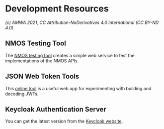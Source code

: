 # Development Resources
_(c) AMWA 2021, CC Attribution-NoDerivatives 4.0 International (CC BY-ND 4.0)_

## NMOS Testing Tool
The [NMOS testing tool](https://amwa-tv.github.io/nmos-testing/) creates a simple web service to test the implementations of the NMOS APIs.

## JSON Web Token Tools
This [online tool](https://jwt.io/#debugger-io) is a useful web app for experimenting with building and decoding JWTs.

## Keycloak Authentication Server
You can get the latest version from the [Keycloak website](https://www.keycloak.org/getting-started).
